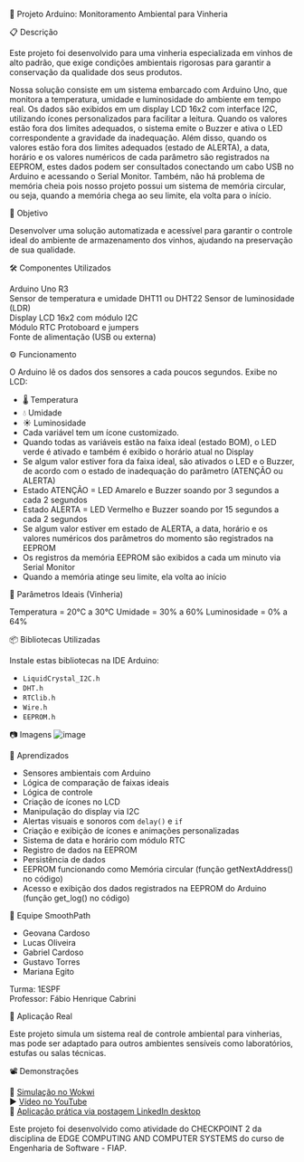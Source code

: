 
🍷 Projeto Arduino: Monitoramento Ambiental para Vinheria

📋 Descrição

Este projeto foi desenvolvido para uma vinheria especializada em vinhos de alto padrão, que exige condições ambientais rigorosas para garantir a conservação da qualidade dos seus produtos.

Nossa solução consiste em um sistema embarcado com Arduino Uno, que monitora a temperatura, umidade e luminosidade do ambiente em tempo real. Os dados são exibidos em um display LCD 16x2 com interface I2C, utilizando ícones personalizados para facilitar a leitura. Quando os valores estão fora dos limites adequados, o sistema emite o Buzzer e ativa o LED correspondente a gravidade da inadequação. Além disso, quando os valores estão fora dos limites adequados (estado de ALERTA), a data, horário e os valores numéricos de cada parâmetro são registrados na EEPROM, estes dados podem ser consultados conectando um cabo USB no Arduino e acessando o Serial Monitor. Também, não há problema de memória cheia pois nosso projeto possui um sistema de memória circular, ou seja, quando a memória chega ao seu limite, ela volta para o início.


 🎯 Objetivo

Desenvolver uma solução automatizada e acessível para garantir o controle ideal do ambiente de armazenamento dos vinhos, ajudando na preservação de sua qualidade.

 🛠️ Componentes Utilizados

 Arduino Uno R3                    
 Sensor de temperatura e umidade DHT11 ou DHT22
 Sensor de luminosidade (LDR)       
 Display LCD 16x2 com módulo I2C    
 Módulo RTC
 Protoboard e jumpers                
 Fonte de alimentação (USB ou externa)

⚙️ Funcionamento

O Arduino lê os dados dos sensores a cada poucos segundos.
Exibe no LCD:
  - 🌡️ Temperatura
  - 💧 Umidade
  - ☀️ Luminosidade
- Cada variável tem um ícone customizado.
- Quando todas as variáveis estão na faixa ideal (estado BOM), o LED verde é ativado e também é exibido o horário atual no Display
- Se algum valor estiver fora da faixa ideal, são ativados o LED e o Buzzer, de acordo com o estado de inadequação do parâmetro (ATENÇÃO ou ALERTA)
- Estado ATENÇÃO = LED Amarelo e Buzzer soando por 3 segundos a cada 2 segundos
- Estado ALERTA = LED Vermelho e Buzzer soando por 15 segundos a cada 2 segundos
- Se algum valor estiver em estado de ALERTA, a data, horário e os valores numéricos dos parâmetros do momento são registrados na EEPROM
- Os registros da memória EEPROM são exibidos a cada um minuto via Serial Monitor
- Quando a memória atinge seu limite, ela volta ao início

 🧪 Parâmetros Ideais (Vinheria)

Temperatura = 20°C a 30°C
Umidade = 30% a 60%
Luminosidade = 0% a 64%

 📦 Bibliotecas Utilizadas

Instale estas bibliotecas na IDE Arduino:

- `LiquidCrystal_I2C.h`
- `DHT.h` 
- `RTClib.h`
- `Wire.h`
- `EEPROM.h`

📷 Imagens
![image](https://github.com/user-attachments/assets/0789a32e-14f5-45b4-80dc-123a09d555b1)

 🧠 Aprendizados

- Sensores ambientais com Arduino
- Lógica de comparação de faixas ideais
- Lógica de controle
- Criação de ícones no LCD
- Manipulação do display via I2C
- Alertas visuais e sonoros com `delay()` e `if`
- Criação e exibição de ícones e animações personalizadas
- Sistema de data e horário com módulo RTC
- Registro de dados na EEPROM
- Persistência de dados
- EEPROM funcionando como Memória circular (função getNextAddress() no código)
- Acesso e exibição dos dados registrados na EEPROM do Arduino (função get_log() no código)

 👥 Equipe SmoothPath

- Geovana Cardoso  
- Lucas Oliveira  
- Gabriel Cardoso  
- Gustavo Torres  
- Mariana Egito  

Turma: 1ESPF  
Professor: Fábio Henrique Cabrini

 💼 Aplicação Real

Este projeto simula um sistema real de controle ambiental para vinherias, mas pode ser adaptado para outros ambientes sensíveis como laboratórios, estufas ou salas técnicas.

📽️ Demonstrações

 🔌 [Simulação no Wokwi](https://wokwi.com/projects/431513378894330881)  
 ▶️ [Vídeo no YouTube](https://youtu.be/ntugGNwugcQ?si=EWCUDGUSzH9O9Ako)  
 💼 [Aplicação prática via postagem LinkedIn desktop](https://www.linkedin.com/posts/geovana-cardoso-058498355_arduino-fiap-engenharia-activity-7331792706932813824-Exqb?utm_source=share&utm_medium=member_desktop&rcm=ACoAAFiGz0QB2E6qxW78E5OHV1SKHD17FQJnwyo)

Este projeto foi desenvolvido como atividade do CHECKPOINT 2 da disciplina de EDGE COMPUTING AND COMPUTER SYSTEMS do curso de Engenharia de Software - FIAP.

